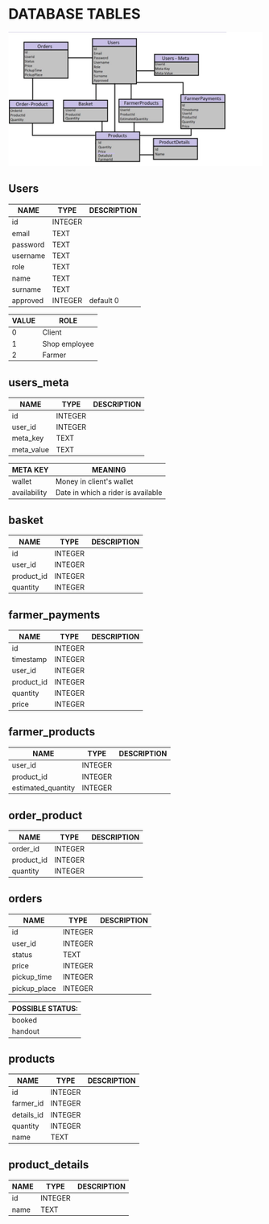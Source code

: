 # DATABASE TABLES

![Database](https://github.com/SE-P10/SPG/blob/master/Documentation/ERD.jpg?raw=true)

## Users

|NAME|TYPE|DESCRIPTION|
|---|---|---|
|id|INTEGER||
|email|TEXT||
|password|TEXT||
|username|TEXT||
|role|TEXT||
|name|TEXT||
|surname|TEXT||
|approved|INTEGER|default 0|

|VALUE|ROLE|
|---|---|
|0|Client|
|1|Shop employee|
|2|Farmer|

## users_meta

|NAME|TYPE|DESCRIPTION|
|---|---|---|
|id|INTEGER||
|user_id|INTEGER||
|meta_key|TEXT||
|meta_value|TEXT||

|META KEY|MEANING|
|---|---|
|wallet|Money in client's wallet|
|availability|Date in which a rider is available|

## basket

|NAME|TYPE|DESCRIPTION|
|---|---|---|
|id|INTEGER||
|user_id|INTEGER||
|product_id|INTEGER||
|quantity|INTEGER||

## farmer_payments

|NAME|TYPE|DESCRIPTION|
|---|---|---|
|id|INTEGER||
|timestamp|INTEGER||
|user_id|INTEGER||
|product_id|INTEGER||
|quantity|INTEGER||
|price|INTEGER||

## farmer_products

|NAME|TYPE|DESCRIPTION|
|---|---|---|
|user_id|INTEGER||
|product_id|INTEGER||
|estimated_quantity|INTEGER||

## order_product

|NAME|TYPE|DESCRIPTION|
|---|---|---|
|order_id|INTEGER||
|product_id|INTEGER||
|quantity|INTEGER||

## orders

|NAME|TYPE|DESCRIPTION|
|---|---|---|
|id|INTEGER||
|user_id|INTEGER||
|status|TEXT||
|price|INTEGER||
|pickup_time|INTEGER||
|pickup_place|INTEGER||

|POSSIBLE STATUS:|
|---|
|booked|
|handout|

## products

|NAME|TYPE|DESCRIPTION|
|---|---|---|
|id|INTEGER||
|farmer_id|INTEGER||
|details_id|INTEGER||
|quantity|INTEGER||
|name|TEXT||

## product_details

|NAME|TYPE|DESCRIPTION|
|---|---|---|
|id|INTEGER||
|name|TEXT||
